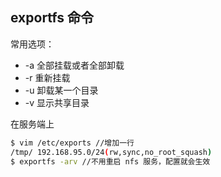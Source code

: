 
## exportfs 命令

常用选项：
- -a 全部挂载或者全部卸载
- -r 重新挂载
- -u 卸载某一个目录
- -v 显示共享目录

在服务端上
```bash
$ vim /etc/exports //增加一行
/tmp/ 192.168.95.0/24(rw,sync,no_root_squash)
$ exportfs -arv //不用重启 nfs 服务，配置就会生效
```